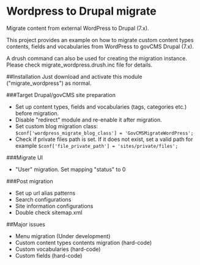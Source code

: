 # Wordpress to Drupal migrate

Migrate content from external WordPress to Drupal (7.x). 

This project provides an example on how to migrate custom content types contents, fields and vocabularies from WordPress to govCMS Drupal (7.x).

A drush command can also be used for creating the migration instance. Please check migrate_wordpress.drush.inc file for details.

##Installation
Just download and activate this module ("migrate_wordpress") as normal.

###Target Drupal/govCMS site preparation
- Set up content types, fields and vocabularies (tags, categories etc.) before migration.
- Disable "redirect" module and re-enable it after migration.
- Set custom blog migration class: ```$conf['wordpress_migrate_blog_class'] = 'GovCMSMigrateWordPress';```
- Check if private files path is set. If it does not exist, set a valid path for example ```$conf['file_private_path'] = 'sites/private/files';```

###Migrate UI
- "User" migration. Set mapping "status" to 0

###Post migration
- Set up url alias patterns
- Search configurations
- Site information configurations
- Double check sitemap.xml

##Major issues
- Menu migration (Under development)
- Custom content types contents migration (hard-code)
- Custom vocabularies (hard-code)
- Custom fields (hard-code)
